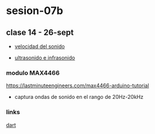 # sesion-07b

## clase 14 - 26-sept

- [velocidad del sonido](https://es.wikipedia.org/wiki/Velocidad_del_sonido)

- [ultrasonido e infrasonido](https://www.lpi.tel.uva.es/~nacho/docencia/ing_ond_1/trabajos_03_04/infra_y_ultra/infrasonidos.htm)

### modulo MAX4466
<https://lastminuteengineers.com/max4466-arduino-tutorial>

- captura ondas de sonido en el rango de 20Hz-20kHz




### links 
[dart](https://dart.dev)